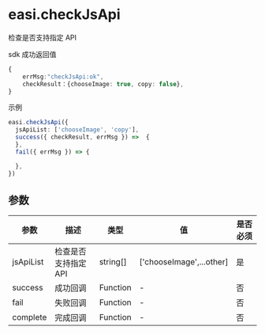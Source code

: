 # easi.checkJsApi

检查是否支持指定 API

sdk 成功返回值

```TypeScript
{
    errMsg:"checkJsApi:ok",
    checkResult：{chooseImage: true, copy: false},
}
```

示例

```TypeScript
easi.checkJsApi({
  jsApiList: ['chooseImage', 'copy'],
  success({ checkResult, errMsg }) =>  {
  },
  fail({ errMsg }) => {

  },
})
```

## 参数

| 参数      | 描述                 | 类型     | 值                       | 是否必须 |
| --------- | -------------------- | -------- | ------------------------ | -------- |
| jsApiList | 检查是否支持指定 API | string[] | ['chooseImage',...other] | 是       |
| success   | 成功回调             | Function | -                        | 否       |
| fail      | 失败回调             | Function | -                        | 否       |
| complete  | 完成回调             | Function | -                        | 否       |
